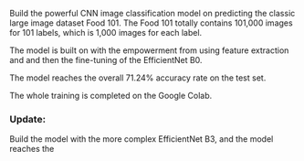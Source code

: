 Build the powerful CNN image classification model on predicting the classic large image dataset Food 101. The Food 101 totally contains 101,000 images for 101 labels, which is 1,000 images for each label. 

The model is built on with the empowerment from using feature extraction and and then the fine-tuning of the EfficientNet B0. 

The model reaches the overall 71.24% accuracy rate on the test set.

The whole training is completed on the Google Colab. 

### Update:
Build the model with the more complex EfficientNet B3, and the model reaches the 
